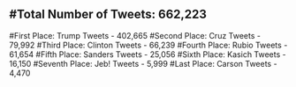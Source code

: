 #Total Number of Tweets: 662,223 
---
#First Place: Trump Tweets - 402,665
#Second Place: Cruz Tweets - 79,992
#Third Place: Clinton Tweets - 66,239
#Fourth Place: Rubio Tweets - 61,654
#Fifth Place: Sanders Tweets - 25,056
#Sixth Place: Kasich Tweets - 16,150
#Seventh Place: Jeb! Tweets - 5,999
#Last Place: Carson Tweets - 4,470
